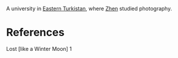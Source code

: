 A university in [Eastern Turkistan](Regions/Eastern%20Turkistan.md), where [Zhen](../Person/Zhen.md) studied photography.

# References
Lost \[like a Winter Moon\] 1